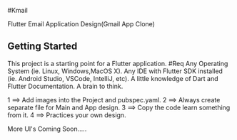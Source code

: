 #Kmail

Flutter Email Application Design(Gmail App Clone)
## Getting Started

This project is a starting point for a Flutter application.
#Req
    Any Operating System (ie. Linux, Windows,MacOS X).
    Any IDE with Flutter SDK installed (ie. Android Studio, VSCode, IntelliJ, etc).
    A little knowledge of Dart and Flutter Documentation.
    A brain to think.

1   ==> Add images into the Project and pubspec.yaml.
2   ==> Always create separate file for Main and App design.
3   ==> Copy the code learn something from it.
4   ==> Practices your own design.

More UI's Coming Soon.....
